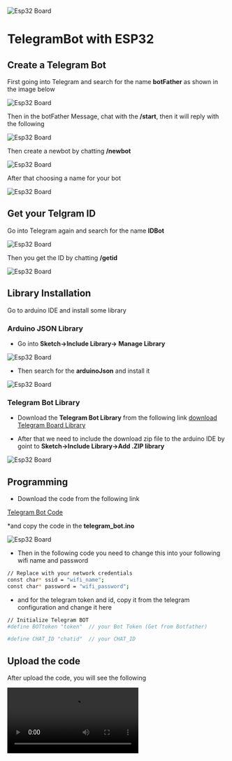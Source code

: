 ![Esp32 Board](https://github.com/Theara-Seng/IOT_ESP32/blob/main/telegram_bot/esp32.jpg)

# TelegramBot with ESP32 

## Create a Telegram Bot

First going into Telegram and search for the name **botFather** as shown in the image below

![Esp32 Board](https://github.com/Theara-Seng/IOT_ESP32/blob/main/telegram_bot/image/botfather.png)

Then in the botFather Message, chat with the **/start**, then it will reply with the following

![Esp32 Board](https://github.com/Theara-Seng/IOT_ESP32/blob/main/telegram_bot/image/start.png)

Then create a newbot by chatting **/newbot**

![Esp32 Board](https://github.com/Theara-Seng/IOT_ESP32/blob/main/telegram_bot/image/newbot.png)

After that choosing a name for your bot

![Esp32 Board](https://github.com/Theara-Seng/IOT_ESP32/blob/main/telegram_bot/image/led_control.png)


## Get your Telgram ID

Go into Telegram again and search for the name **IDBot** 

![Esp32 Board](https://github.com/Theara-Seng/IOT_ESP32/blob/main/telegram_bot/image/idbot.png)

Then you get the ID by chatting **/getid**

![Esp32 Board](https://github.com/Theara-Seng/IOT_ESP32/blob/main/telegram_bot/image/get_id.png)


## Library Installation 

Go to arduino IDE and install some library

### Arduino JSON Library

* Go into **Sketch->Include Library-> Manage Library**


![Esp32 Board](https://github.com/Theara-Seng/IOT_ESP32/blob/main/telegram_bot/image/include_libarary.png)

* Then search for the **arduinoJson** and install it


![Esp32 Board](https://github.com/Theara-Seng/IOT_ESP32/blob/main/telegram_bot/image/arduinojson.png)

### Telegram Bot Library

* Download the **Telegram Bot Library** from the following link [download Telegram Board Library](https://github.com/witnessmenow/Universal-Arduino-Telegram-Bot)

* After that we need to include the download zip file to the arduino IDE by goint to **Sketch->Include Library->Add .ZIP library**


![Esp32 Board](https://github.com/Theara-Seng/IOT_ESP32/blob/main/telegram_bot/image/add_zip_file.png)


## Programming 

* Download the code from the following link 

[Telegram Bot Code](https://github.com/Theara-Seng/IOT_ESP32/tree/main/telegram_bot)

*and copy the code in the **telegram_bot.ino**

![Esp32 Board](https://github.com/Theara-Seng/IOT_ESP32/blob/main/telegram_bot/image/code.png)

* Then in the following code you need to change this into your following wifi name and password

```sh
// Replace with your network credentials
const char* ssid = "wifi_name";
const char* password = "wifi_password";
```

* and for the telegram token and id, copy it from the telegram configuration and change it here

```sh
// Initialize Telegram BOT
#define BOTtoken "token"  // your Bot Token (Get from Botfather)

#define CHAT_ID "chatid"  // your CHAT_ID
```

## Upload the code 

After upload the code, you will see the following 


![Telegram Bot](https://github.com/Theara-Seng/IOT_ESP32/blob/main/telegram_bot/telegram_bot.mp4)

